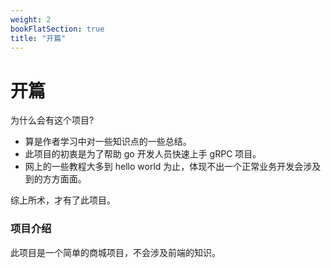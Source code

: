 ```yaml
---
weight: 2
bookFlatSection: true
title: "开篇"
---
```


# 开篇
为什么会有这个项目?

- 算是作者学习中对一些知识点的一些总结。
- 此项目的初衷是为了帮助 go 开发人员快速上手 gRPC 项目。
- 网上的一些教程大多到 hello world 为止，体现不出一个正常业务开发会涉及到的方方面面。

综上所术，才有了此项目。

### 项目介绍

此项目是一个简单的商城项目，不会涉及前端的知识。
